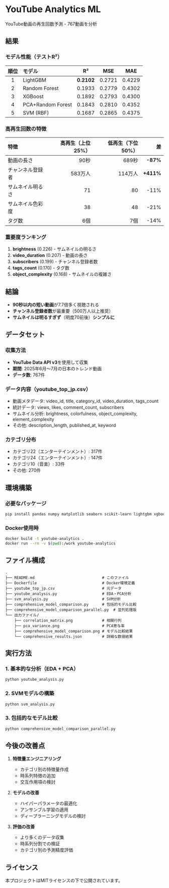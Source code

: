 # YouTube Analytics ML

YouTube動画の再生回数予測 - 767動画を分析

## 結果

### モデル性能（テストR²）
| 順位 | モデル | R² | MSE | MAE |
|:---:|:---|:---:|:---:|:---:|
| 1 | LightGBM | **0.2102** | 0.2721 | 0.4229 |
| 2 | Random Forest | 0.1933 | 0.2779 | 0.4302 |
| 3 | XGBoost | 0.1892 | 0.2793 | 0.4300 |
| 4 | PCA+Random Forest | 0.1843 | 0.2810 | 0.4352 |
| 5 | SVM (RBF) | 0.1687 | 0.2865 | 0.4375 |

### 高再生回数の特徴
| 特徴 | 高再生（上位25%） | 低再生（下位50%） | 差 |
|:---|---:|---:|---:|
| 動画の長さ | 90秒 | 689秒 | **-87%** |
| チャンネル登録者 | 583万人 | 114万人 | **+411%** |
| サムネイル明るさ | 71 | 80 | -11% |
| サムネイル色彩度 | 38 | 48 | -21% |
| タグ数 | 6個 | 7個 | -14% |

### 重要度ランキング
1. **brightness** (0.226) - サムネイルの明るさ
2. **video_duration** (0.207) - 動画の長さ
3. **subscribers** (0.199) - チャンネル登録者数
4. **tags_count** (0.170) - タグ数
5. **object_complexity** (0.168) - サムネイルの複雑さ

## 結論
- **90秒以内の短い動画**が7.7倍多く視聴される
- **チャンネル登録者数**が最重要（500万人以上推奨）
- **サムネイルは明るすぎず**（明度70前後）**シンプルに**

## データセット

### 収集方法
- **YouTube Data API v3**を使用して収集
- **期間**: 2025年6月〜7月の日本のトレンド動画
- **データ数**: 767件

### データ内容（youtube_top_jp.csv）
- 動画メタデータ: video_id, title, category_id, video_duration, tags_count
- 統計データ: views, likes, comment_count, subscribers
- サムネイル分析: brightness, colorfulness, object_complexity, element_complexity
- その他: description_length, published_at, keyword

### カテゴリ分布
- カテゴリ22（エンターテインメント）: 317件
- カテゴリ24（エンターテインメント）: 147件
- カテゴリ10（音楽）: 33件
- その他: 270件

## 環境構築

### 必要なパッケージ
```bash
pip install pandas numpy matplotlib seaborn scikit-learn lightgbm xgboost
```

### Docker使用時
```bash
docker build -t youtube-analytics .
docker run --rm -v $(pwd):/work youtube-analytics
```

## ファイル構成

```
.
├── README.md                              # このファイル
├── Dockerfile                             # Docker環境定義
├── youtube_top_jp.csv                     # 元データ
├── youtube_analysis.py                    # EDA・PCA分析
├── svm_analysis.py                        # SVM分析
├── comprehensive_model_comparison.py      # 包括的モデル比較
├── comprehensive_model_comparison_parallel.py  # 並列処理版
└── 出力ファイル/
    ├── correlation_matrix.png             # 相関行列
    ├── pca_variance.png                   # PCA寄与率
    ├── comprehensive_model_comparison.png # モデル比較結果
    └── comprehensive_results.json         # 詳細な数値結果
```

## 実行方法

### 1. 基本的な分析（EDA + PCA）
```bash
python youtube_analysis.py
```

### 2. SVMモデルの構築
```bash
python svm_analysis.py
```

### 3. 包括的なモデル比較
```bash
python comprehensive_model_comparison_parallel.py
```

## 今後の改善点

1. **特徴量エンジニアリング**
   - カテゴリ別の特徴量作成
   - 時系列特徴の追加
   - 交互作用項の検討

2. **モデルの改善**
   - ハイパーパラメータの最適化
   - アンサンブル学習の適用
   - ディープラーニングモデルの検討

3. **評価の改善**
   - より多くのデータ収集
   - 時系列分割での検証
   - カテゴリ別の予測精度評価

## ライセンス

本プロジェクトはMITライセンスの下で公開されています。